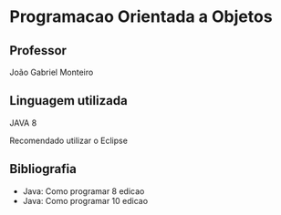 # Programacao Orientada a Objetos

## Professor

João Gabriel Monteiro

## Linguagem utilizada

JAVA 8

Recomendado utilizar o Eclipse

## Bibliografia

- Java: Como programar 8 edicao
- Java: Como programar 10 edicao

